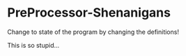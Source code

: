 # PreProcessor-Shenanigans
Change to state of the program by changing the definitions!

This is so stupid...
